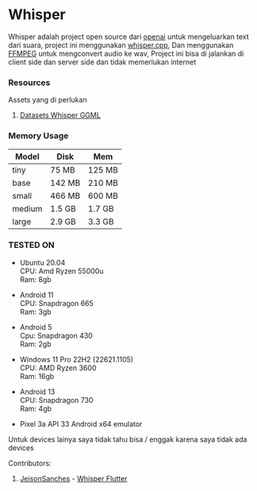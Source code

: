 # Whisper 

Whisper adalah project open source dari [openai](https://github.com/openai) untuk mengeluarkan text dari suara, project ini menggunakan [whisper.cpp](https://github.com/ggerganov/whisper.cpp), Dan menggunakan [FFMPEG](https://github.com/FFmpeg/FFmpeg) untuk mengconvert audio ke wav, Project ini bisa di jalankan di client side dan server side dan tidak memerlukan internet

### Resources

Assets yang di perlukan

1. [Datasets Whisper GGML](https://huggingface.co/datasets/ggerganov/whisper.cpp)

### Memory Usage

|   Model     |   Disk     |   Mem     |
| -----       | ------     | --------- |
| tiny	      |75 MB	   |   125 MB  |
| base	      |142 MB	   |   210 MB  |
| small	      |466 MB	   |   600 MB  |
| medium	  |1.5 GB      |   1.7 GB  |
| large	      |2.9 GB      |   3.3 GB  |

### TESTED ON

- Ubuntu 20.04<br>
  CPU: Amd Ryzen 55000u<br>
  Ram: 8gb

- Android 11<br>
  CPU: Snapdragon 665<br>
  Ram: 3gb

- Android 5<br>
  Cpu: Snapdragon 430<br>
  Ram: 2gb

- Windows 11 Pro 22H2 (22621.1105)<br>
   CPU: AMD Ryzen 3600<br>
   Ram: 16gb

- Android 13<br>
  CPU: Snapdragon 730<br>
  Ram: 4gb

- Pixel 3a API 33 Android x64 emulator

Untuk devices lainya saya tidak tahu bisa / enggak karena saya tidak ada devices

Contributors:

1. [JeisonSanches](https://github.com/JeisonSanches) - [Whisper Flutter](https://github.com/azkadev/whisper_dart/tree/main/package/whisper_flutter)
